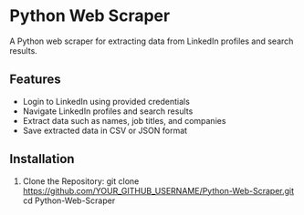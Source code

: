 # Python Web Scraper

A Python web scraper for extracting data from LinkedIn profiles and search results.

## Features

- Login to LinkedIn using provided credentials
- Navigate LinkedIn profiles and search results
- Extract data such as names, job titles, and companies
- Save extracted data in CSV or JSON format

## Installation

1. Clone the Repository:
   git clone https://github.com/YOUR_GITHUB_USERNAME/Python-Web-Scraper.git
   cd Python-Web-Scraper
